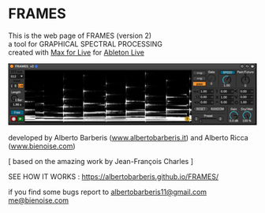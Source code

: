 # FRAMES

This is the web page of FRAMES (version 2)  
a tool for GRAPHICAL SPECTRAL PROCESSING  
created with [Max for Live](https://www.ableton.com/en/live/max-for-live/) for [Ableton Live](https://www.ableton.com/) 

![alt text](https://github.com/albertobarberis/FRAMES/blob/master/frames_v2_pic1.png)

developed by Alberto Barberis (www.albertobarberis.it) 
and Alberto Ricca (www.bienoise.com)

[ based on the amazing work by Jean-François Charles ]

SEE HOW IT WORKS : https://albertobarberis.github.io/FRAMES/

if you find some bugs report to 
albertobarberis11@gmail.com
me@bienoise.com
